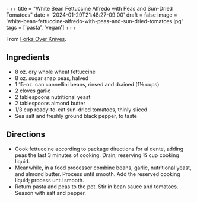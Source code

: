 +++
title = "White Bean Fettuccine Alfredo with Peas and Sun-Dried Tomatoes"
date = '2024-01-29T21:48:27-09:00'
draft = false
image = 'white-bean-fettuccine-alfredo-with-peas-and-sun-dried-tomatoes.jpg'
tags = ['pasta', 'vegan']
+++

From [Forks Over Knives](https://www.forksoverknives.com/recipes/vegan-pasta-noodles/white-bean-fettuccine-alfredo-peas-sun-dried-tomatoes/).

## Ingredients
* 8 oz. dry whole wheat fettuccine
* 8 oz. sugar snap peas, halved
* 1 15-oz. can cannellini beans, rinsed and drained (1½ cups)
* 2 cloves garlic
* 2 tablespoons nutritional yeast
* 2 tablespoons almond butter
* 1/3 cup ready-to-eat sun-dried tomatoes, thinly sliced
* Sea salt and freshly ground black pepper, to taste

## Directions
* Cook fettuccine according to package directions for al dente, adding peas the last 3 minutes of cooking. Drain, reserving ¾ cup cooking liquid.
* Meanwhile, in a food processor combine beans, garlic, nutritional yeast, and almond butter. Process until smooth. Add the reserved cooking liquid; process until smooth.
* Return pasta and peas to the pot. Stir in bean sauce and tomatoes. Season with salt and pepper.
